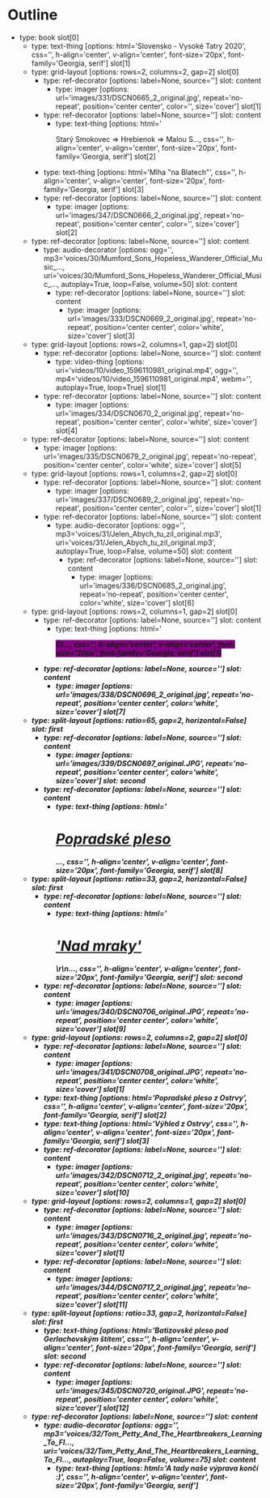# Outline
- type: book
  slot[0]
    - type: text-thing  [options: html='Slovensko - Vysoké Tatry 2020', css='', h-align='center', v-align='center', font-size='20px', font-family='Georgia, serif']
  slot[1]
    - type: grid-layout  [options: rows=2, columns=2, gap=2]
      slot[0]
        - type: ref-decorator  [options: label=None, source='']
          slot: content
            - type: imager  [options: url='images/331/DSCN0665_2_original.jpg', repeat='no-repeat', position='center center', color='', size='cover']
      slot[1]
        - type: ref-decorator  [options: label=None, source='']
          slot: content
            - type: text-thing  [options: html='<p>Star&yacute; Smokovec &rArr; Hrebienok &rArr; Malou S..., css='', h-align='center', v-align='center', font-size='20px', font-family='Georgia, serif']
      slot[2]
        - type: text-thing  [options: html='Mlha "na Blatech"', css='', h-align='center', v-align='center', font-size='20px', font-family='Georgia, serif']
      slot[3]
        - type: ref-decorator  [options: label=None, source='']
          slot: content
            - type: imager  [options: url='images/347/DSCN0666_2_original.jpg', repeat='no-repeat', position='center center', color='', size='cover']
  slot[2]
    - type: ref-decorator  [options: label=None, source='']
      slot: content
        - type: audio-decorator  [options: ogg='', mp3='voices/30/Mumford_Sons_Hopeless_Wanderer_Official_Music_..., uri='voices/30/Mumford_Sons_Hopeless_Wanderer_Official_Music_..., autoplay=True, loop=False, volume=50]
          slot: content
            - type: ref-decorator  [options: label=None, source='']
              slot: content
                - type: imager  [options: url='images/333/DSCN0669_2_original.jpg', repeat='no-repeat', position='center center', color='white', size='cover']
  slot[3]
    - type: grid-layout  [options: rows=2, columns=1, gap=2]
      slot[0]
        - type: ref-decorator  [options: label=None, source='']
          slot: content
            - type: video-thing  [options: uri='videos/10/video_1596110981_original.mp4', ogg='', mp4='videos/10/video_1596110981_original.mp4', webm='', autoplay=True, loop=True]
      slot[1]
        - type: ref-decorator  [options: label=None, source='']
          slot: content
            - type: imager  [options: url='images/334/DSCN0670_2_original.jpg', repeat='no-repeat', position='center center', color='white', size='cover']
  slot[4]
    - type: ref-decorator  [options: label=None, source='']
      slot: content
        - type: imager  [options: url='images/335/DSCN0679_2_original.jpg', repeat='no-repeat', position='center center', color='white', size='cover']
  slot[5]
    - type: grid-layout  [options: rows=1, columns=2, gap=2]
      slot[0]
        - type: ref-decorator  [options: label=None, source='']
          slot: content
            - type: imager  [options: url='images/337/DSCN0689_2_original.jpg', repeat='no-repeat', position='center center', color='', size='cover']
      slot[1]
        - type: ref-decorator  [options: label=None, source='']
          slot: content
            - type: audio-decorator  [options: ogg='', mp3='voices/31/Jelen_Abych_tu_zil_original.mp3', uri='voices/31/Jelen_Abych_tu_zil_original.mp3', autoplay=True, loop=False, volume=50]
              slot: content
                - type: ref-decorator  [options: label=None, source='']
                  slot: content
                    - type: imager  [options: url='images/336/DSCN0685_2_original.jpg', repeat='no-repeat', position='center center', color='white', size='cover']
  slot[6]
    - type: grid-layout  [options: rows=2, columns=1, gap=2]
      slot[0]
        - type: ref-decorator  [options: label=None, source='']
          slot: content
            - type: text-thing  [options: html='<p><em><strong><span style="background-color:#800080">Čl..., css='', h-align='center', v-align='center', font-size='20px', font-family='Georgia, serif']
      slot[1]
        - type: ref-decorator  [options: label=None, source='']
          slot: content
            - type: imager  [options: url='images/338/DSCN0696_2_original.jpg', repeat='no-repeat', position='center center', color='white', size='cover']
  slot[7]
    - type: split-layout  [options: ratio=65, gap=2, horizontal=False]
      slot: first
        - type: ref-decorator  [options: label=None, source='']
          slot: content
            - type: imager  [options: url='images/339/DSCN0697_original.JPG', repeat='no-repeat', position='center center', color='white', size='cover']
      slot: second
        - type: ref-decorator  [options: label=None, source='']
          slot: content
            - type: text-thing  [options: html='<h1><u><strong>Popradsk&eacute; pleso</strong></u></h1>\..., css='', h-align='center', v-align='center', font-size='20px', font-family='Georgia, serif']
  slot[8]
    - type: split-layout  [options: ratio=33, gap=2, horizontal=False]
      slot: first
        - type: ref-decorator  [options: label=None, source='']
          slot: content
            - type: text-thing  [options: html='<h1><u><strong>&#39;Nad mraky&#39;</strong></u></h1>\r\n..., css='', h-align='center', v-align='center', font-size='20px', font-family='Georgia, serif']
      slot: second
        - type: ref-decorator  [options: label=None, source='']
          slot: content
            - type: imager  [options: url='images/340/DSCN0706_original.JPG', repeat='no-repeat', position='center center', color='white', size='cover']
  slot[9]
    - type: grid-layout  [options: rows=2, columns=2, gap=2]
      slot[0]
        - type: ref-decorator  [options: label=None, source='']
          slot: content
            - type: imager  [options: url='images/341/DSCN0708_original.JPG', repeat='no-repeat', position='center center', color='white', size='cover']
      slot[1]
        - type: text-thing  [options: html='Popradské pleso z Ostrvy', css='', h-align='center', v-align='center', font-size='20px', font-family='Georgia, serif']
      slot[2]
        - type: text-thing  [options: html='Výhled z Ostrvy', css='', h-align='center', v-align='center', font-size='20px', font-family='Georgia, serif']
      slot[3]
        - type: ref-decorator  [options: label=None, source='']
          slot: content
            - type: imager  [options: url='images/342/DSCN0712_2_original.jpg', repeat='no-repeat', position='center center', color='white', size='cover']
  slot[10]
    - type: grid-layout  [options: rows=2, columns=1, gap=2]
      slot[0]
        - type: ref-decorator  [options: label=None, source='']
          slot: content
            - type: imager  [options: url='images/343/DSCN0716_2_original.jpg', repeat='no-repeat', position='center center', color='white', size='cover']
      slot[1]
        - type: ref-decorator  [options: label=None, source='']
          slot: content
            - type: imager  [options: url='images/344/DSCN0717_2_original.jpg', repeat='no-repeat', position='center center', color='white', size='cover']
  slot[11]
    - type: split-layout  [options: ratio=33, gap=2, horizontal=False]
      slot: first
        - type: text-thing  [options: html='Batizovské pleso pod Gerlachovským štítem', css='', h-align='center', v-align='center', font-size='20px', font-family='Georgia, serif']
      slot: second
        - type: ref-decorator  [options: label=None, source='']
          slot: content
            - type: imager  [options: url='images/345/DSCN0720_original.JPG', repeat='no-repeat', position='center center', color='white', size='cover']
  slot[12]
    - type: ref-decorator  [options: label=None, source='']
      slot: content
        - type: audio-decorator  [options: ogg='', mp3='voices/32/Tom_Petty_And_The_Heartbreakers_Learning_To_Fl..., uri='voices/32/Tom_Petty_And_The_Heartbreakers_Learning_To_Fl..., autoplay=True, loop=False, volume=75]
          slot: content
            - type: text-thing  [options: html='A tady naše výprava končí :)', css='', h-align='center', v-align='center', font-size='20px', font-family='Georgia, serif']
